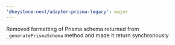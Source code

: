 ```yaml
---
'@keystone-next/adapter-prisma-legacy': major
---
```


Removed formatting of Prisma schema returned from `_generatePrismaSchema` method and made it return synchronously
